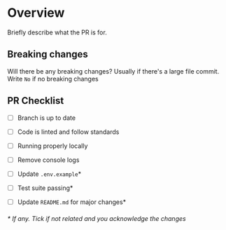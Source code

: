 # Overview

Briefly describe what the PR is for.

## Breaking changes

Will there be any breaking changes? Usually if there's a large file commit. Write `No` if no breaking changes

## PR Checklist

- [ ] Branch is up to date
- [ ] Code is linted and follow standards
- [ ] Running properly locally
- [ ] Remove console logs
- [ ] Update `.env.example`*
- [ ] Test suite passing*
- [ ] Update `README.md` for major changes*


###### * If any. Tick if not related and you acknowledge the changes
